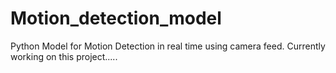# Motion_detection_model
Python Model for Motion Detection in real time using camera feed. Currently working on this project.....
